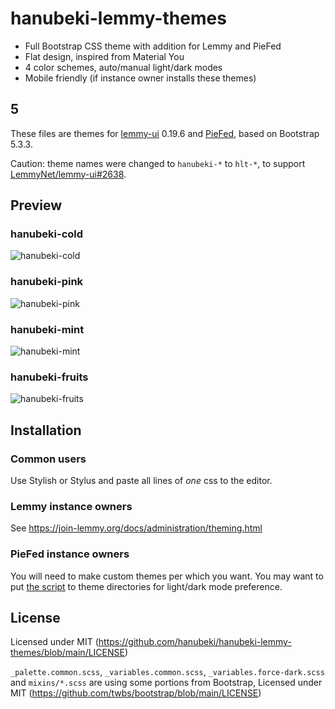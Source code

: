 # hanubeki-lemmy-themes
* Full Bootstrap CSS theme with addition for Lemmy and PieFed
* Flat design, inspired from Material You
* 4 color schemes, auto/manual light/dark modes
* Mobile friendly (if instance owner installs these themes)

## 5
These files are themes for [lemmy-ui](https://github.com/LemmyNet/lemmy-ui) 0.19.6 and [PieFed](https://codeberg.org/rimu/pyfedi/), based on Bootstrap 5.3.3.

Caution: theme names were changed to `hanubeki-*` to `hlt-*`, to support [LemmyNet/lemmy-ui#2638](https://github.com/LemmyNet/lemmy-ui/pull/2638).

## Preview

### hanubeki-cold
![hanubeki-cold](/preview/hanubeki-cold.png)

### hanubeki-pink
![hanubeki-pink](/preview/hanubeki-pink.png)

### hanubeki-mint
![hanubeki-mint](/preview/hanubeki-mint.png)

### hanubeki-fruits
![hanubeki-fruits](/preview/hanubeki-fruits.png)

## Installation

### Common users
Use Stylish or Stylus and paste all lines of *one* css to the editor.

### Lemmy instance owners
See https://join-lemmy.org/docs/administration/theming.html

### PieFed instance owners
You will need to make custom themes per which you want.
You may want to put [the script](/piefed/scripts.js) to theme directories for light/dark mode preference.

## License
Licensed under MIT (https://github.com/hanubeki/hanubeki-lemmy-themes/blob/main/LICENSE)

`_palette.common.scss`, `_variables.common.scss`, `_variables.force-dark.scss` and `mixins/*.scss` are using some portions from Bootstrap, Licensed under MIT (https://github.com/twbs/bootstrap/blob/main/LICENSE)

